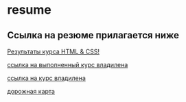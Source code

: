 # resume

## Ссылка на резюме прилагается ниже

[Результаты курса HTML & CSS!](https://ivanvireykin.github.io/resume/)

[ссылка на выполненный курс владилена](https://github.com/vladilen-courses/resume/tree/main)

[ссылка на курс владилена](https://vladilen.ru/pl/teach/control/lesson/view?id=237933163)



[дорожная карта](https://vladilen.notion.site/Road-map-4bcaa440d86d46f69e5b64bd7ae01627)
